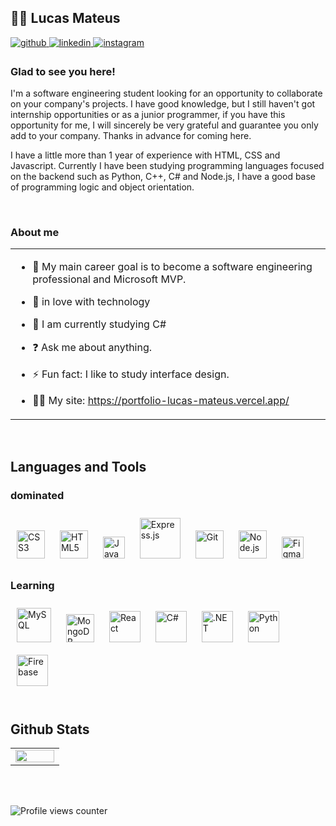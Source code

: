 ## 🐱‍👤 Lucas Mateus  
  

<a href="https://github.com/suiraddesu" target="_blank">
<img src=https://img.shields.io/badge/github-%2324292e.svg?&style=for-the-badge&logo=github&logoColor=white alt=github style="margin-bottom: 5px;" />
</a>
<a href="https://linkedin.com/in/https://www.linkedin.com/in/lucas-mateus-alves-da-silva-077b82220/" target="_blank">
<img src=https://img.shields.io/badge/linkedin-%231E77B5.svg?&style=for-the-badge&logo=linkedin&logoColor=white alt=linkedin style="margin-bottom: 5px;" />
</a>
<a href="https://instagram.com/luckcastle" target="_blank">
<img src=https://img.shields.io/badge/instagram-%23000000.svg?&style=for-the-badge&logo=instagram&logoColor=white alt=instagram style="margin-bottom: 5px;" />
</a>  
  



### Glad to see you here!  
I'm a software engineering student looking for an opportunity to collaborate on your company's projects.
I have good knowledge, but I still haven't got internship opportunities or as a junior programmer, if you have this opportunity for me, I will sincerely be very grateful and guarantee you only add to your company. Thanks in advance for coming here.

I have a little more than 1 year of experience with HTML, CSS and Javascript. Currently I have been studying programming languages ​​focused on the backend such as Python, C++, C# and Node.js, I have a good base of programming logic and object orientation.  
  
<br/>  

### About me  
<table><tr><td valign="top" width="50%">
  
- 🚀 My main career goal is to become a software engineering professional and Microsoft MVP.

- 🤩 in love with technology  
  

- 🌱 I am currently studying C# 
  

- ❓ Ask me about anything.
  

- ⚡ Fun fact: I like to study interface design.  

- 🐱‍👤 My site: https://portfolio-lucas-mateus.vercel.app/


</td></tr></table>  

<br/>  


## Languages and Tools  


### dominated  
<div align="left">  
<img style="margin: 10px" src="https://profilinator.rishav.dev/skills-assets/css3-original-wordmark.svg" alt="CSS3" height="45" />  
<img style="margin: 10px" src="https://profilinator.rishav.dev/skills-assets/html5-original-wordmark.svg" alt="HTML5" height="45" />  
<img style="margin: 10px" src="https://profilinator.rishav.dev/skills-assets/javascript-original.svg" alt="JavaScript" height="35" />  
<img style="margin: 10px" src="https://profilinator.rishav.dev/skills-assets/express-original-wordmark.svg" alt="Express.js" height="65" />  
<img style="margin: 10px" src="https://profilinator.rishav.dev/skills-assets/git-scm-icon.svg" alt="Git" height="45" />  
<img style="margin: 10px" src="https://profilinator.rishav.dev/skills-assets/nodejs-original-wordmark.svg" alt="Node.js" height="45" />  
<img style="margin: 10px" src="https://profilinator.rishav.dev/skills-assets/figma-icon.svg" alt="Figma" height="35" />  
</div>  



### Learning  
<div align="left">  
<img style="margin: 10px" src="https://profilinator.rishav.dev/skills-assets/mysql-original-wordmark.svg" alt="MySQL" height="55" />  
<img style="margin: 10px" src="https://profilinator.rishav.dev/skills-assets/mongodb-original-wordmark.svg" alt="MongoDB" height="45" />  
<img style="margin: 10px" src="https://profilinator.rishav.dev/skills-assets/react-original-wordmark.svg" alt="React" height="50" />  
<img style="margin: 10px" src="https://profilinator.rishav.dev/skills-assets/csharp-original.svg" alt="C#" height="50" />  
<img style="margin: 10px" src="https://profilinator.rishav.dev/skills-assets/dot-net-original-wordmark.svg" alt=".NET" height="50" />  
<img style="margin: 10px" src="https://profilinator.rishav.dev/skills-assets/python-original.svg" alt="Python" height="50" />  
<img style="margin: 10px" src="https://profilinator.rishav.dev/skills-assets/firebase.png" alt="Firebase" height="50" />  
</div>  

<br/>  


## Github Stats  
<table><tr><td valign="top" width="50%">

<img src="https://github-readme-stats.vercel.app/api?username=suiraddesu&show_icons=true&count_private=true&hide_border=true" align="left" style="width: 100%" />

</td></tr></table>  

<br/>  

  

<br/>  

![Profile views counter](https://komarev.com/ghpvc/?username=suiraddesu&&style=flat-square)  
  

<br/>  


<br />

